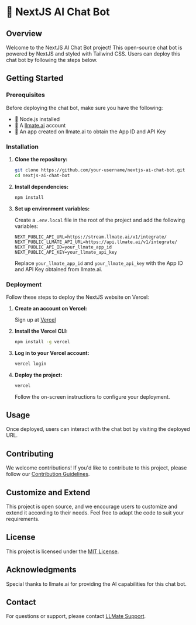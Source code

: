 # 🤖 NextJS AI Chat Bot

<!-- ![Project Image](url_to_project_image) -->

## Overview

Welcome to the NextJS AI Chat Bot project! This open-source chat bot is powered by NextJS and styled with Tailwind CSS. Users can deploy this chat bot by following the steps below.

## Getting Started

### Prerequisites

Before deploying the chat bot, make sure you have the following:

- 🚀 Node.js installed
- 🤖 A [llmate.ai](https://llmate.ai/) account
- 📲 An app created on llmate.ai to obtain the App ID and API Key

### Installation

1. **Clone the repository:**

   ```bash
   git clone https://github.com/your-username/nextjs-ai-chat-bot.git
   cd nextjs-ai-chat-bot
   ```

2. **Install dependencies:**

   ```bash
   npm install
   ```

3. **Set up environment variables:**

   Create a `.env.local` file in the root of the project and add the following variables:

   ```env
   NEXT_PUBLIC_API_URL=https://stream.llmate.ai/v1/integrate/
   NEXT_PUBLIC_LLMATE_API_URL=https://api.llmate.ai/v1/integrate/
   NEXT_PUBLIC_API_ID=your_llmate_app_id
   NEXT_PUBLIC_API_KEY=your_llmate_api_key
   ```

   Replace `your_llmate_app_id` and `your_llmate_api_key` with the App ID and API Key obtained from llmate.ai.

### Deployment

Follow these steps to deploy the NextJS website on Vercel:

1. **Create an account on Vercel:**

   Sign up at [Vercel](https://vercel.com/signup)

2. **Install the Vercel CLI:**

   ```bash
   npm install -g vercel
   ```

3. **Log in to your Vercel account:**

   ```bash
   vercel login
   ```

4. **Deploy the project:**

   ```bash
   vercel
   ```

   Follow the on-screen instructions to configure your deployment.

## Usage

Once deployed, users can interact with the chat bot by visiting the deployed URL.

## Contributing

We welcome contributions! If you'd like to contribute to this project, please follow our [Contribution Guidelines](CONTRIBUTING.md).

## Customize and Extend

This project is open source, and we encourage users to customize and extend it according to their needs. Feel free to adapt the code to suit your requirements.

## License

This project is licensed under the [MIT License](LICENSE).

## Acknowledgments

Special thanks to llmate.ai for providing the AI capabilities for this chat bot.

## Contact

For questions or support, please contact [LLMate Support](https://www.llmate.ai/about-us).
